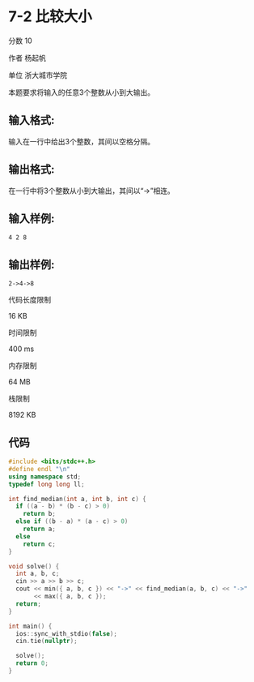 # **7-2 比较大小**

分数 10

作者 杨起帆

单位 浙大城市学院

本题要求将输入的任意3个整数从小到大输出。

## 输入格式:

输入在一行中给出3个整数，其间以空格分隔。

## 输出格式:

在一行中将3个整数从小到大输出，其间以“->”相连。 

## 输入样例:

```in
4 2 8
```

## 输出样例:

```out
2->4->8
```

代码长度限制

16 KB

时间限制

400 ms

内存限制

64 MB

栈限制

8192 KB

## 代码

```cpp
#include <bits/stdc++.h>
#define endl "\n"
using namespace std;
typedef long long ll;

int find_median(int a, int b, int c) {
  if ((a - b) * (b - c) > 0)
    return b;
  else if ((b - a) * (a - c) > 0)
    return a;
  else
    return c;
}

void solve() {
  int a, b, c;
  cin >> a >> b >> c;
  cout << min({ a, b, c }) << "->" << find_median(a, b, c) << "->"
       << max({ a, b, c });
  return;
}

int main() {
  ios::sync_with_stdio(false);
  cin.tie(nullptr);

  solve();
  return 0;
}
```

